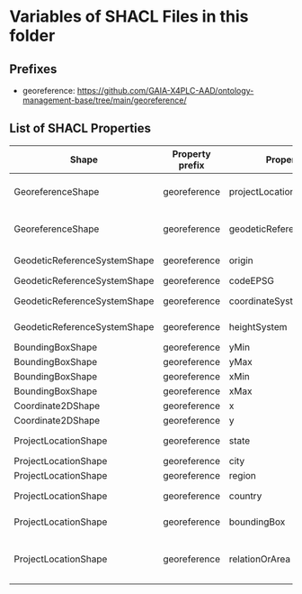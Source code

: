 # Variables of SHACL Files in this folder

## Prefixes

- georeference: <https://github.com/GAIA-X4PLC-AAD/ontology-management-base/tree/main/georeference/>

## List of SHACL Properties

| Shape | Property prefix | Property | MinCount | MaxCount | Description | Datatype/NodeKind | Filename |
| --- | --- | --- | --- | --- | --- | --- | --- |
| GeoreferenceShape | georeference | projectLocation | 1 | 1 | projectLocation object with property for locations and description |  | georeference_shacl.ttl |
| GeoreferenceShape | georeference | geodeticReferenceSystem | 1 | 1 | geodeticReferenceSystem object with properties for projection informations |  | georeference_shacl.ttl |
| GeodeticReferenceSystemShape | georeference | origin | 1 | 1 | World coordinates of map origin |  | georeference_shacl.ttl |
| GeodeticReferenceSystemShape | georeference | codeEPSG |  | 1 | EPSG code of the map | <http://www.w3.org/2001/XMLSchema#int> | georeference_shacl.ttl |
| GeodeticReferenceSystemShape | georeference | coordinateSystemName |  | 1 | coordinate system name of the map | <http://www.w3.org/2001/XMLSchema#string> | georeference_shacl.ttl |
| GeodeticReferenceSystemShape | georeference | heightSystem |  | 1 | Ellipsodial height or orthometric height | <http://www.w3.org/2001/XMLSchema#string> | georeference_shacl.ttl |
| BoundingBoxShape | georeference | yMin |  | 1 |  | <http://www.w3.org/2001/XMLSchema#float> | georeference_shacl.ttl |
| BoundingBoxShape | georeference | yMax |  | 1 |  | <http://www.w3.org/2001/XMLSchema#float> | georeference_shacl.ttl |
| BoundingBoxShape | georeference | xMin |  | 1 |  | <http://www.w3.org/2001/XMLSchema#float> | georeference_shacl.ttl |
| BoundingBoxShape | georeference | xMax |  | 1 |  | <http://www.w3.org/2001/XMLSchema#float> | georeference_shacl.ttl |
| Coordinate2DShape | georeference | x |  | 1 |  | <http://www.w3.org/2001/XMLSchema#float> | georeference_shacl.ttl |
| Coordinate2DShape | georeference | y |  | 1 |  | <http://www.w3.org/2001/XMLSchema#float> | georeference_shacl.ttl |
| ProjectLocationShape | georeference | state |  | 1 | Code of federal state or province as ISO 3166-2 | <http://www.w3.org/2001/XMLSchema#string> | georeference_shacl.ttl |
| ProjectLocationShape | georeference | city |  | 1 | Main city of project area | <http://www.w3.org/2001/XMLSchema#string> | georeference_shacl.ttl |
| ProjectLocationShape | georeference | region |  | 1 | Region of project area | <http://www.w3.org/2001/XMLSchema#string> | georeference_shacl.ttl |
| ProjectLocationShape | georeference | country |  | 1 | Country code as ISO 3166-1, alpha-2 | <http://www.w3.org/2001/XMLSchema#string> | georeference_shacl.ttl |
| ProjectLocationShape | georeference | boundingBox | 1 | 1 | Bounding box with lat/lon values in WGS84 |  | georeference_shacl.ttl |
| ProjectLocationShape | georeference | relationOrArea |  | 1 | Description of the mapped area as relation for a certain road, or alternatively a region | <http://www.w3.org/2001/XMLSchema#string> | georeference_shacl.ttl |
